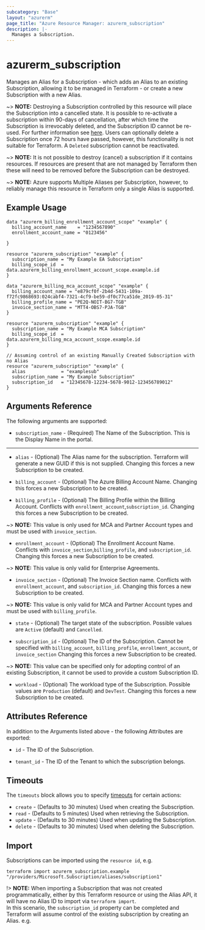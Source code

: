 ```yaml
---
subcategory: "Base"
layout: "azurerm"
page_title: "Azure Resource Manager: azurerm_subscription"
description: |-
  Manages a Subscription.
---
```


# azurerm_subscription

Manages an Alias for a Subscription - which adds an Alias to an existing Subscription, allowing it to be managed in Terraform - or create a new Subscription with a new Alias.

~> **NOTE:** Destroying a Subscription controlled by this resource will place the Subscription into a cancelled state. It is possible to re-activate a subscription within 90-days of cancellation, after which time the Subscription is irrevocably deleted, and the Subscription ID cannot be re-used. For further information see [here](https://docs.microsoft.com/en-us/azure/cost-management-billing/manage/cancel-azure-subscription#what-happens-after-subscription-cancellation). Users can optionally delete a Subscription once 72 hours have passed, however, this functionality is not suitable for Terraform. A `Deleted` subscription cannot be reactivated.

~> **NOTE:** It is not possible to destroy (cancel) a subscription if it contains resources. If resources are present that are not managed by Terraform then these will need to be removed before the Subscription can be destroyed.

~> **NOTE:** Azure supports Multiple Aliases per Subscription, however, to reliably manage this resource in Terraform only a single Alias is supported.

## Example Usage

```hcl
data "azurerm_billing_enrollment_account_scope" "example" {
  billing_account_name    = "1234567890"
  enrollment_account_name = "0123456"

}

resource "azurerm_subscription" "example" {
  subscription_name = "My Example EA Subscription"
  billing_scope_id  = data.azurerm_billing_enrollment_account_scope.example.id
}
```

```hcl
data "azurerm_billing_mca_account_scope" "example" {
  billing_account_name = "e879cf0f-2b4d-5431-109a-f72fc9868693:024cabf4-7321-4cf9-be59-df0c77ca51de_2019-05-31"
  billing_profile_name = "PE2Q-NOIT-BG7-TGB"
  invoice_section_name = "MTT4-OBS7-PJA-TGB"
}

resource "azurerm_subscription" "example" {
  subscription_name = "My Example MCA Subscription"
  billing_scope_id  = data.azurerm_billing_mca_account_scope.example.id
}
```

```hcl
// Assuming control of an existing Manually Created Subscription with no Alias
resource "azurerm_subscription" "example" {
  alias             = "examplesub"
  subscription_name = "My Example Subscription"
  subscription_id   = "12345678-12234-5678-9012-123456789012"
}
```

## Arguments Reference

The following arguments are supported:

* `subscription_name` - (Required) The Name of the Subscription. This is the Display Name in the portal.

---

* `alias` - (Optional) The Alias name for the subscription. Terraform will generate a new GUID if this is not supplied. Changing this forces a new Subscription to be created.

* `billing_account` - (Optional) The Azure Billing Account Name. Changing this forces a new Subscription to be created.

* `billing_profile` - (Optional) The Billing Profile within the Billing Account. Conflicts with `enrollment_account`,`subscription_id`. Changing this forces a new Subscription to be created.

~> **NOTE:** This value is only used for MCA and Partner Account types and must be used with `invoice_section`.

* `enrollment_account` - (Optional) The Enrollment Account Name. Conflicts with `invoice_section`,`billing_profile`, and `subscription_id`. Changing this forces a new Subscription to be created.

~> **NOTE:** This value is only valid for Enterprise Agreements.

* `invoice_section` - (Optional) The Invoice Section name. Conflicts with `enrollment_account`, and `subscription_id`. Changing this forces a new Subscription to be created.

~> **NOTE:** This value is only valid for MCA and Partner Account types and must be used with `billing_profile`.

* `state` - (Optional) The target state of the subscription. Possible values are `Active` (default) and `Cancelled`.

* `subscription_id` - (Optional) The ID of the Subscription. Cannot be specified with `billing_account`, `billing_profile`, `enrollment_account`, or `invoice_section` Changing this forces a new Subscription to be created.

~> **NOTE:** This value can be specified only for adopting control of an existing Subscription, it cannot be used to provide a custom Subscription ID.

* `workload` - (Optional) The workload type of the Subscription.  Possible values are `Production` (default) and `DevTest`. Changing this forces a new Subscription to be created.

## Attributes Reference

In addition to the Arguments listed above - the following Attributes are exported: 

* `id` - The ID of the Subscription.

* `tenant_id` - The ID of the Tenant to which the subscription belongs.

## Timeouts

The `timeouts` block allows you to specify [timeouts](https://www.terraform.io/docs/configuration/resources.html#timeouts) for certain actions:

* `create` - (Defaults to 30 minutes) Used when creating the Subscription.
* `read` - (Defaults to 5 minutes) Used when retrieving the Subscription.
* `update` - (Defaults to 30 minutes) Used when updating the Subscription.
* `delete` - (Defaults to 30 minutes) Used when deleting the Subscription.

## Import

Subscriptions can be imported using the `resource id`, e.g.

```shell
terraform import azurerm_subscription.example "/providers/Microsoft.Subscription/aliases/subscription1"
```

!> **NOTE:** When importing a Subscription that was not created programmatically, either by this Terraform resource or using the Alias API, it will have no Alias ID to import via `terraform import`.  
In this scenario, the `subscription_id` property can be completed and Terraform will assume control of the existing subscription by creating an Alias. e.g.
